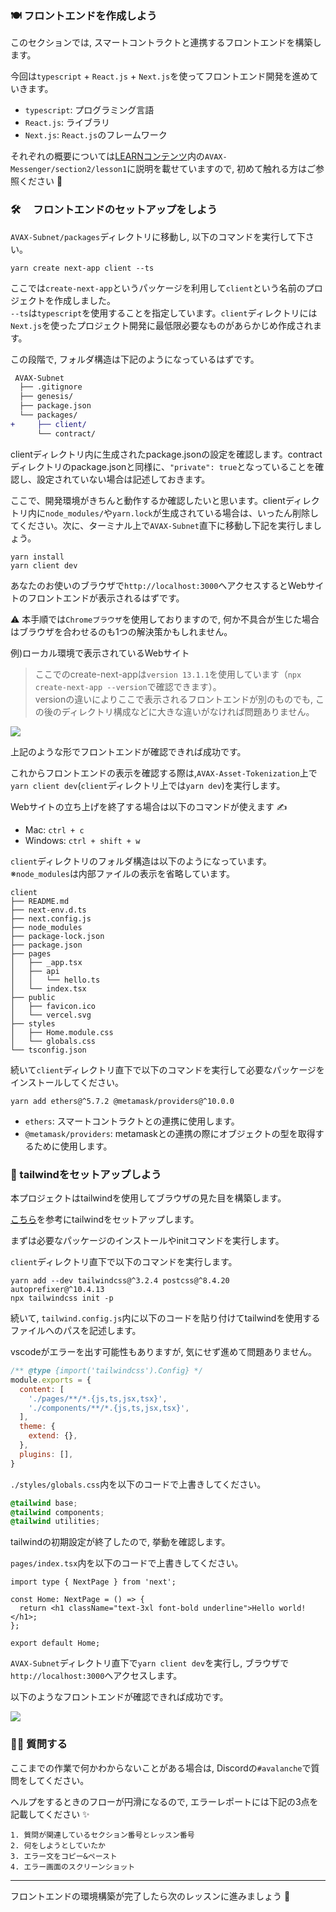 ### 🍽 フロントエンドを作成しよう

このセクションでは, スマートコントラクトと連携するフロントエンドを構築します。

今回は`typescript` + `React.js` + `Next.js`を使ってフロントエンド開発を進めていきます。

- `typescript`: プログラミング言語
- `React.js`: ライブラリ
- `Next.js`: `React.js`のフレームワーク

それぞれの概要については[LEARNコンテンツ](https://app.unchain.tech/learn)内の`AVAX-Messenger/section2/lesson1`に説明を載せていますので, 初めて触れる方はご参照ください 💁

### 🛠️ 　フロントエンドのセットアップをしよう

`AVAX-Subnet/packages`ディレクトリに移動し, 以下のコマンドを実行して下さい。

```
yarn create next-app client --ts
```

ここでは`create-next-app`というパッケージを利用して`client`という名前のプロジェクトを作成しました。  
`--ts`は`typescript`を使用することを指定しています。`client`ディレクトリには`Next.js`を使ったプロジェクト開発に最低限必要なものがあらかじめ作成されます。

この段階で, フォルダ構造は下記のようになっているはずです。

```diff
 AVAX-Subnet
  ├── .gitignore
  ├── genesis/
  ├── package.json
  └── packages/
+     ├── client/
      └── contract/
```

clientディレクトリ内に生成されたpackage.jsonの設定を確認します。contractディレクトリのpackage.jsonと同様に、`"private": true`となっていることを確認し、設定されていない場合は記述しておきます。

ここで、開発環境がきちんと動作するか確認したいと思います。clientディレクトリ内に`node_modules/`や`yarn.lock`が生成されている場合は、いったん削除してください。次に、ターミナル上で`AVAX-Subnet`直下に移動し下記を実行しましょう。

```
yarn install
yarn client dev
```

あなたのお使いのブラウザで`http://localhost:3000`へアクセスするとWebサイトのフロントエンドが表示されるはずです。

⚠️ 本手順では`Chromeブラウザ`を使用しておりますので, 何か不具合が生じた場合はブラウザを合わせるのも1つの解決策かもしれません。

例)ローカル環境で表示されているWebサイト  

> ここでのcreate-next-appは`version 13.1.1`を使用しています（`npx create-next-app --version`で確認できます）。  
> versionの違いによりここで表示されるフロントエンドが別のものでも, この後のディレクトリ構成などに大きな違いがなければ問題ありません。

![](/public/images/AVAX-Subnet/section-3/3_1_1.png)

上記のような形でフロントエンドが確認できれば成功です。

これからフロントエンドの表示を確認する際は,`AVAX-Asset-Tokenization`上で`yarn client dev`(`client`ディレクトリ上では`yarn dev`)を実行します。

Webサイトの立ち上げを終了する場合は以下のコマンドが使えます ✍️

- Mac: `ctrl + c`
- Windows: `ctrl + shift + w`

`client`ディレクトリのフォルダ構造は以下のようになっています。
※`node_modules`は内部ファイルの表示を省略しています。

```
client
├── README.md
├── next-env.d.ts
├── next.config.js
├── node_modules
├── package-lock.json
├── package.json
├── pages
│   ├── _app.tsx
│   ├── api
│   │   └── hello.ts
│   └── index.tsx
├── public
│   ├── favicon.ico
│   └── vercel.svg
├── styles
│   ├── Home.module.css
│   └── globals.css
└── tsconfig.json
```

続いて`client`ディレクトリ直下で以下のコマンドを実行して必要なパッケージをインストールしてください。

```
yarn add ethers@^5.7.2 @metamask/providers@^10.0.0
```

- `ethers`: スマートコントラクトとの連携に使用します。
- `@metamask/providers`: metamaskとの連携の際にオブジェクトの型を取得するために使用します。

### 🐊 tailwindをセットアップしよう

本プロジェクトはtailwindを使用してブラウザの見た目を構築します。

[こちら](https://tailwindcss.com/docs/guides/nextjs)を参考にtailwindをセットアップします。

まずは必要なパッケージのインストールやinitコマンドを実行します。

`client`ディレクトリ直下で以下のコマンドを実行します。

```
yarn add --dev tailwindcss@^3.2.4 postcss@^8.4.20 autoprefixer@^10.4.13
npx tailwindcss init -p
```

続いて, `tailwind.config.js`内に以下のコードを貼り付けてtailwindを使用するファイルへのパスを記述します。

vscodeがエラーを出す可能性もありますが, 気にせず進めて問題ありません。

```js
/** @type {import('tailwindcss').Config} */
module.exports = {
  content: [
    './pages/**/*.{js,ts,jsx,tsx}',
    './components/**/*.{js,ts,jsx,tsx}',
  ],
  theme: {
    extend: {},
  },
  plugins: [],
}
```

`./styles/globals.css`内を以下のコードで上書きしてください。

```css
@tailwind base;
@tailwind components;
@tailwind utilities;
```

tailwindの初期設定が終了したので, 挙動を確認します。

`pages/index.tsx`内を以下のコードで上書きしてください。

```tsx
import type { NextPage } from 'next';

const Home: NextPage = () => {
  return <h1 className="text-3xl font-bold underline">Hello world!</h1>;
};

export default Home;
```

`AVAX-Subnet`ディレクトリ直下で`yarn client dev`を実行し, ブラウザで`http://localhost:3000`へアクセスします。

以下のようなフロントエンドが確認できれば成功です。

![](/public/images/AVAX-Subnet/section-3/3_1_2.png)

### 🙋‍♂️ 質問する

ここまでの作業で何かわからないことがある場合は, Discordの`#avalanche`で質問をしてください。

ヘルプをするときのフローが円滑になるので, エラーレポートには下記の3点を記載してください ✨

```
1. 質問が関連しているセクション番号とレッスン番号
2. 何をしようとしていたか
3. エラー文をコピー&ペースト
4. エラー画面のスクリーンショット
```

---

フロントエンドの環境構築が完了したら次のレッスンに進みましょう 🎉
